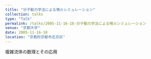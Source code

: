 ```yaml
---
title: "分子動力学法による噴火シミュレーション"
collection: talks
type: "Talk"
permalink: /talks/2005-11-16-18-分子動力学法による噴火シミュレーション
venue: "京都大学"
date: 2005-11-16-18
location: "京都府京都市左京区"
---
```


複雑流体の数理とその応用 
